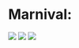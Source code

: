  # Marnival:

<img src="https://img.shields.io/badge/Marnivale-black?style=for-the-badge&logo=meetup&logoColor=yellow"/>
<img src="https://img.shields.io/badge/HTML-black?style=for-the-badge&logo=html5&logoColor=yellow"/>
<img src="https://img.shields.io/badge/python-black?style=for-the-badge&logo=pythonanywhere&logoColor=yellow"/>

